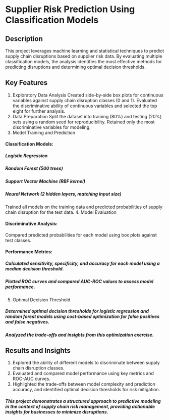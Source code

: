 # Supplier Risk Prediction Using Classification Models
## Description
This project leverages machine learning and statistical techniques to predict supply chain disruptions based on supplier risk data. By evaluating multiple classification models, the analysis identifies the most effective methods for predicting disruptions and determining optimal decision thresholds.
## Key Features
1. Exploratory Data Analysis
Created side-by-side box plots for continuous variables against supply chain disruption classes (0 and 1).
Evaluated the discriminative ability of continuous variables and selected the top eight for further analysis.
2. Data Preparation
Split the dataset into training (80%) and testing (20%) sets using a random seed for reproducibility.
Retained only the most discriminative variables for modeling.
3. Model Training and Prediction
#### Classification Models:
##### Logistic Regression
##### Random Forest (500 trees)
##### Support Vector Machine (RBF kernel)
##### Neural Network (2 hidden layers, matching input size)
Trained all models on the training data and predicted probabilities of supply chain disruption for the test data.
4. Model Evaluation
#### Discriminative Analysis:
Compared predicted probabilities for each model using box plots against test classes.
#### Performance Metrics:
##### Calculated sensitivity, specificity, and accuracy for each model using a median decision threshold.
##### Plotted ROC curves and compared AUC-ROC values to assess model performance.
5. Optimal Decision Threshold
##### Determined optimal decision thresholds for logistic regression and random forest models using cost-based optimization for false positives and false negatives.
##### Analyzed the trade-offs and insights from this optimization exercise.
## Results and Insights
1. Explored the ability of different models to discriminate between supply chain disruption classes.
2. Evaluated and compared model performance using key metrics and ROC-AUC curves.
3. Highlighted the trade-offs between model complexity and prediction accuracy, and identified optimal decision thresholds for risk mitigation.
##### This project demonstrates a structured approach to predictive modeling in the context of supply chain risk management, providing actionable insights for businesses to minimize disruptions.
